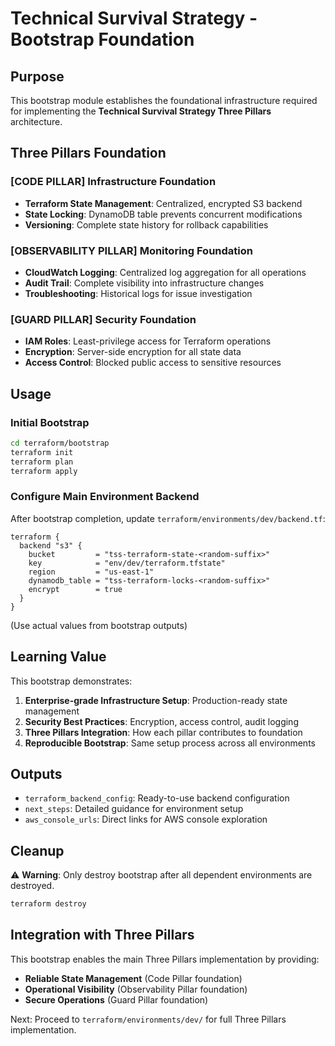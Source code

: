 # Technical Survival Strategy - Bootstrap Foundation

## Purpose

This bootstrap module establishes the foundational infrastructure required for implementing the **Technical Survival Strategy Three Pillars** architecture.

## Three Pillars Foundation

### [CODE PILLAR] Infrastructure Foundation
- **Terraform State Management**: Centralized, encrypted S3 backend
- **State Locking**: DynamoDB table prevents concurrent modifications
- **Versioning**: Complete state history for rollback capabilities

### [OBSERVABILITY PILLAR] Monitoring Foundation  
- **CloudWatch Logging**: Centralized log aggregation for all operations
- **Audit Trail**: Complete visibility into infrastructure changes
- **Troubleshooting**: Historical logs for issue investigation

### [GUARD PILLAR] Security Foundation
- **IAM Roles**: Least-privilege access for Terraform operations
- **Encryption**: Server-side encryption for all state data
- **Access Control**: Blocked public access to sensitive resources

## Usage

### Initial Bootstrap

```bash
cd terraform/bootstrap
terraform init
terraform plan
terraform apply
```

### Configure Main Environment Backend

After bootstrap completion, update `terraform/environments/dev/backend.tf`:

```hcl
terraform {
  backend "s3" {
    bucket         = "tss-terraform-state-<random-suffix>"
    key            = "env/dev/terraform.tfstate"
    region         = "us-east-1"
    dynamodb_table = "tss-terraform-locks-<random-suffix>"
    encrypt        = true
  }
}
```

(Use actual values from bootstrap outputs)

## Learning Value

This bootstrap demonstrates:

1. **Enterprise-grade Infrastructure Setup**: Production-ready state management
2. **Security Best Practices**: Encryption, access control, audit logging
3. **Three Pillars Integration**: How each pillar contributes to foundation
4. **Reproducible Bootstrap**: Same setup process across all environments

## Outputs

- `terraform_backend_config`: Ready-to-use backend configuration
- `next_steps`: Detailed guidance for environment setup
- `aws_console_urls`: Direct links for AWS console exploration

## Cleanup

⚠️ **Warning**: Only destroy bootstrap after all dependent environments are destroyed.

```bash
terraform destroy
```

## Integration with Three Pillars

This bootstrap enables the main Three Pillars implementation by providing:

- **Reliable State Management** (Code Pillar foundation)
- **Operational Visibility** (Observability Pillar foundation)  
- **Secure Operations** (Guard Pillar foundation)

Next: Proceed to `terraform/environments/dev/` for full Three Pillars implementation.
